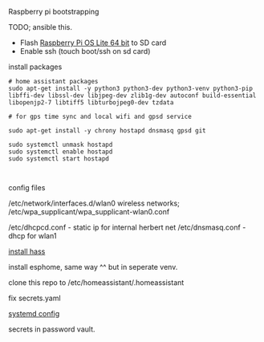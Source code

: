 Raspberry pi bootstrapping

TODO; ansible this.

- Flash [Raspberry Pi OS Lite 64 bit](https://www.raspberrypi.org/downloads/raspberry-pi-os/) to SD card
- Enable ssh (touch boot/ssh on sd card)


install packages
```
# home assistant packages
sudo apt-get install -y python3 python3-dev python3-venv python3-pip libffi-dev libssl-dev libjpeg-dev zlib1g-dev autoconf build-essential libopenjp2-7 libtiff5 libturbojpeg0-dev tzdata

# for gps time sync and local wifi and gpsd service

sudo apt-get install -y chrony hostapd dnsmasq gpsd git

sudo systemctl unmask hostapd
sudo systemctl enable hostapd
sudo systemctl start hostapd



```
config files

/etc/network/interfaces.d/wlan0
wireless networks;
/etc/wpa_supplicant/wpa_supplicant-wlan0.conf

/etc/dhcpcd.conf - static ip for internal herbert net
/etc/dnsmasq.conf  - dhcp for wlan1


 [install hass](https://www.home-assistant.io/installation/raspberrypi#install-home-assistant-core)

 install esphome, same way ^^ but in seperate venv.



clone this repo to /etc/homeassistant/.homeassistant

fix secrets.yaml

[systemd config](https://community.home-assistant.io/t/autostart-using-systemd/199497)

secrets in password vault.
